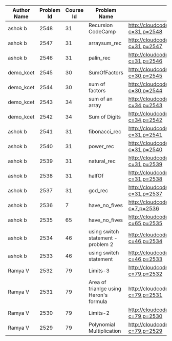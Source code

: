 | Author Name | Problem Id | Course Id | Problem Name                           | Link                                                            | Date / Time         | Course Name       | Title                      | Term Name     |
|-------------|------------|-----------|----------------------------------------|-----------------------------------------------------------------|---------------------|-------------------|----------------------------|---------------|
| ashok b     | 2548       | 31        | Recursion CodeCamp                     | http://cloudcoder.kgkite.ac.in/cloudcoder/#exercise?c=31,p=2548 | 07-12-2016 14:57:19 | PC-1              | Recursion                  | Winter-2014   |
| ashok b     | 2547       | 31        | arraysum_rec                           | http://cloudcoder.kgkite.ac.in/cloudcoder/#exercise?c=31,p=2547 | 07-12-2016 14:13:54 | PC-1              | Recursion                  | Winter-2014   |
| ashok b     | 2546       | 31        | palin_rec                              | http://cloudcoder.kgkite.ac.in/cloudcoder/#exercise?c=31,p=2546 | 07-12-2016 13:18:49 | PC-1              | Recursion                  | Winter-2014   |
| demo_kcet   | 2545       | 30        | SumOfFactors                           | http://cloudcoder.kgkite.ac.in/cloudcoder/#exercise?c=30,p=2545 | 07-12-2016 13:08:24 | PC-1              | Function Calls             | Winter-2014   |
| demo_kcet   | 2544       | 30        | sum of factors                         | http://cloudcoder.kgkite.ac.in/cloudcoder/#exercise?c=30,p=2544 | 07-12-2016 12:55:39 | PC-1              | Function Calls             | Winter-2014   |
| demo_kcet   | 2543       | 34        | sum of an array                        | http://cloudcoder.kgkite.ac.in/cloudcoder/#exercise?c=34,p=2543 | 07-12-2016 12:23:27 | PC-1              | Miscellaneous              | Winter-2014   |
| demo_kcet   | 2542       | 34        | Sum of Digits                          | http://cloudcoder.kgkite.ac.in/cloudcoder/#exercise?c=34,p=2542 | 07-12-2016 11:34:54 | PC-1              | Miscellaneous              | Winter-2014   |
| ashok b     | 2541       | 31        | fibonacci_rec                          | http://cloudcoder.kgkite.ac.in/cloudcoder/#exercise?c=31,p=2541 | 07-12-2016 10:32:04 | PC-1              | Recursion                  | Winter-2014   |
| ashok b     | 2540       | 31        | power_rec                              | http://cloudcoder.kgkite.ac.in/cloudcoder/#exercise?c=31,p=2540 | 07-12-2016 10:25:20 | PC-1              | Recursion                  | Winter-2014   |
| ashok b     | 2539       | 31        | natural_rec                            | http://cloudcoder.kgkite.ac.in/cloudcoder/#exercise?c=31,p=2539 | 07-12-2016 10:16:52 | PC-1              | Recursion                  | Winter-2014   |
| ashok b     | 2538       | 31        | halfOf                                 | http://cloudcoder.kgkite.ac.in/cloudcoder/#exercise?c=31,p=2538 | 07-12-2016 10:07:06 | PC-1              | Recursion                  | Winter-2014   |
| ashok b     | 2537       | 31        | gcd_rec                                | http://cloudcoder.kgkite.ac.in/cloudcoder/#exercise?c=31,p=2537 | 07-12-2016 09:34:23 | PC-1              | Recursion                  | Winter-2014   |
| ashok b     | 2536       | 7         | have_no_fives                          | http://cloudcoder.kgkite.ac.in/cloudcoder/#exercise?c=7,p=2536  | 07-12-2016 01:58:05 | Difficult Level   | Introduction to C Programs | Summer 2-2014 |
| ashok b     | 2535       | 65        | have_no_fives                          | http://cloudcoder.kgkite.ac.in/cloudcoder/#exercise?c=65,p=2535 | 07-12-2016 01:58:05 | LAB-2             | Arrays & Strings           | Fall - 2015   |
| ashok b     | 2534       | 46        | using switch statement - problem 2     | http://cloudcoder.kgkite.ac.in/cloudcoder/#exercise?c=46,p=2534 | 1480942263386       | PDS-1             | Conditionals               | Spring -2014  |
| ashok b     | 2533       | 46        | using switch statement                 | http://cloudcoder.kgkite.ac.in/cloudcoder/#exercise?c=46,p=2533 | 05-12-2016 18:15:42 | PDS-1             | Conditionals               | Spring -2014  |
| Ramya V     | 2532       | 79        | Limits-3                               | http://cloudcoder.kgkite.ac.in/cloudcoder/#exercise?c=79,p=2532 | 02-12-2016 11:51:11 | Exercise Problems | KCET                       | Winter - 2016 |
| Ramya V     | 2531       | 79        | Area of trianlge using Heron's formula | http://cloudcoder.kgkite.ac.in/cloudcoder/#exercise?c=79,p=2531 | 02-12-2016 11:46:57 | Exercise Problems | KCET                       | Winter - 2016 |
| Ramya V     | 2530       | 79        | Limits-2                               | http://cloudcoder.kgkite.ac.in/cloudcoder/#exercise?c=79,p=2530 | 02-12-2016 11:41:14 | Exercise Problems | KCET                       | Winter - 2016 |
| Ramya V     | 2529       | 79        | Polynomial Multiplication              | http://cloudcoder.kgkite.ac.in/cloudcoder/#exercise?c=79,p=2529 | 02-12-2016 11:06:14 | Exercise Problems | KCET                       | Winter - 2016 |
